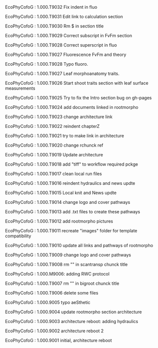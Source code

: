 EcoPhyCofoG : 1.000.T9032
Fix indent in fluo

EcoPhyCofoG : 1.000.T9031
Edit link to calculation section

EcoPhyCofoG : 1.000.T9030
Rm $ in section title 

EcoPhyCofoG : 1.000.T9029
Correct subscript in FvFm section

EcoPhyCofoG : 1.000.T9028
Correct superscript in fluo

EcoPhyCofoG : 1.000.T9027
Fluorescence FvFm and theory

EcoPhyCofoG : 1.000.T9028
Typo fluoro.

EcoPhyCofoG : 1.000.T9027
Leaf morphoanatomy traits.

EcoPhyCofoG : 1.000.T9026
Start shoot traits section with leaf surface measurements

EcoPhyCofoG : 1.000.T9025
Try to fix the Intro section bug on gh-pages

EcoPhyCofoG : 1.000.T9024
add documents linked in rootmorpho

EcoPhyCofoG : 1.000.T9023
change architecture link

EcoPhyCofoG : 1.000.T9022
reindent chapterZ

EcoPhyCofoG : 1.000.T9021
try to make link in architecture

EcoPhyCofoG : 1.000.T9020
change rchunck ref

EcoPhyCofoG : 1.000.T9019
Update architecture

EcoPhyCofoG : 1.000.T9018
add "tiff" to workflow required pckge

EcoPhyCofoG : 1.000.T9017
clean local run files

EcoPhyCofoG : 1.000.T9016
reindent hydraulics and news updte

EcoPhyCofoG : 1.000.T9015
Local knit and News updte

EcoPhyCofoG : 1.000.T9014
change logo and cover pathways

EcoPhyCofoG : 1.000.T9013
add .txt files to create these pathways

EcoPhyCofoG : 1.000.T9012
add rootmorpho pictures

EcoPhyCofoG : 1.000.T9011
recreate "images" folder for template compatibility

EcoPhyCofoG : 1.000.T9010
update all links and pathways of rootmorpho

EcoPhyCofoG : 1.000.T9009 
change logo and cover pathways

EcoPhyCofoG : 1.000.T9008 
rm "" in scantransp chunck title

EcoPhyCofoG : 1.000.M9006: 
adding RWC protocol

EcoPhyCofoG : 1.000.T9007 
rm "" in bigroot chunck title

EcoPhyCofoG : 1.000.T9006
delete some files

EcoPhyCofoG : 1.000.9005 
typo aeSthetic

EcoPhyCofoG : 1.000.9004
update rootmorpho section architecture

EcoPhyCofoG : 1.000.9003
architecture reboot: adding hydraulics

EcoPhyCofoG : 1.000.9002
architecture reboot 2


EcoPhyCofoG : 1.000.9001 
initial, architecture reboot